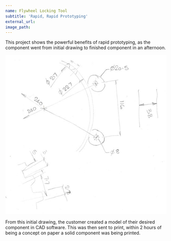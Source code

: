 ```yaml
---
name: Flywheel Locking Tool
subtitle: 'Rapid, Rapid Prototyping'
external_url:
image_path:
---
```



This project shows the powerful benefits of rapid prototyping, as the component went from initial drawing to finished component in an afternoon.

![](/uploads/versions/initial-drawing-small-1---x----600-590x---.jpg)

From this initial drawing, the customer created a model of their desired component in CAD software. This was then sent to print, within 2 hours of being a concept on paper a solid component was being printed.

&nbsp;